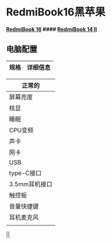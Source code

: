 # RedmiBook16黑苹果

#### [RedmiBook 16](https://www.mi.com/buy/detail?product_id=10000242&cfrom=search) #### [RedmiBook 14 Ⅱ](https://www.mi.com/buy/detail?product_id=10000241)

## 电脑配置
| 规格| 详细信息|
| - | - |

| 正常的|
| ---------- |
| 屏幕亮度|
| 核显|
| 睡眠|
| CPU变频|
| 声卡|
| 网卡|
| USB|
| type-C接口|
| 3.5mm耳机接口|
| 触控板|
| 音量快捷键|
| 耳机麦克风|
| |

||
